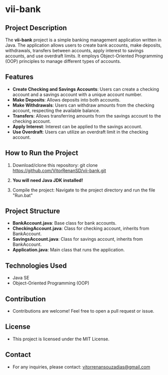 # vii-bank

## Project Description

The **vii-bank** project is a simple banking management application written in Java. The application allows users to create bank accounts, make deposits, withdrawals, transfers between accounts, apply interest to savings accounts, and use overdraft limits. It employs Object-Oriented Programming (OOP) principles to manage different types of accounts.

## Features

- **Create Checking and Savings Accounts**: Users can create a checking account and a savings account with a unique account number.
- **Make Deposits**: Allows deposits into both accounts.
- **Make Withdrawals**: Users can withdraw amounts from the checking account, respecting the available balance.
- **Transfers**: Allows transferring amounts from the savings account to the checking account.
- **Apply Interest**: Interest can be applied to the savings account.
- **Use Overdraft**: Users can utilize an overdraft limit in the checking account.

## How to Run the Project

1. Download/clone this repository:
   git clone https://github.com/VitorRenanSD/vii-bank.git

2. **You will need Java JDK installed!**
   
3. Compile the project: Navigate to the project directory and run the file "Run.bat"

## Project Structure

- **BankAccount.java**: Base class for bank accounts.
- **CheckingAccount.java**: Class for checking account, inherits from BankAccount.
- **SavingsAccount.java**: Class for savings account, inherits from BankAccount.
- **Application.java**: Main class that runs the application.

## Technologies Used

- Java SE
- Object-Oriented Programming (OOP)

## Contribution
- Contributions are welcome! Feel free to open a pull request or issue.

## License
- This project is licensed under the MIT License.

## Contact
- For any inquiries, please contact: vitorrenansouzadias@gmail.com
